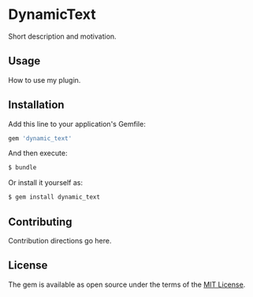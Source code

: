# DynamicText
Short description and motivation.

## Usage
How to use my plugin.

## Installation
Add this line to your application's Gemfile:

```ruby
gem 'dynamic_text'
```

And then execute:
```bash
$ bundle
```

Or install it yourself as:
```bash
$ gem install dynamic_text
```

## Contributing
Contribution directions go here.

## License
The gem is available as open source under the terms of the [MIT License](https://opensource.org/licenses/MIT).
